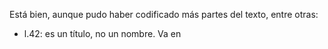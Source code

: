Está bien, aunque pudo haber codificado más partes del texto, entre otras:

- l.42: es un título, no un nombre. Va en <title>.
- l.43: "n.°", es una abreviatura: va dentro <choice> y <abbr>, y su expansión en <expan>. 
- l. 43: el número que van en <num> es solo "CLXXVII".
- ll.55, 63, 70: @type contiene el tipo (genérico) del elemento, no su identificación. En este caso todos serían: "dedicatoria".
- l.65: el texto entre comillas (quitándolas) va en un <q>.
- l.71: "Artaud" es un nombre propio.
- ll.77, 89: @type contiene el tipo (genérico) del elemento, no su identificación. En este caso todos serían: "postcript"
- l.82: no me parece que los dos <unclear> se justifiquen aquí, creo que se entienden bien.
- l.84: "hélas" es un texto en francés, debe ir en un <foreign>.
- ll.95 y 96: "Diarios" y "Panorama" son títulos. Van cada uno entre <title>. <metamark> no se usa para esto.

También pudo haber usado <lb/> en los saltos de línea, aunque no era necesario.

Nota: 4.2